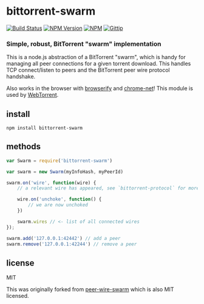 # bittorrent-swarm
[![Build Status](http://img.shields.io/travis/feross/bittorrent-swarm.svg)](https://travis-ci.org/feross/bittorrent-swarm)
[![NPM Version](http://img.shields.io/npm/v/bittorrent-swarm.svg)](https://npmjs.org/package/bittorrent-swarm)
[![NPM](http://img.shields.io/npm/dm/bittorrent-swarm.svg)](https://npmjs.org/package/bittorrent-swarm)
[![Gittip](http://img.shields.io/gittip/feross.svg)](https://www.gittip.com/feross/)

### Simple, robust, BitTorrent "swarm" implementation

This is a node.js abstraction of a BitTorrent "swarm", which is handy for managing all peer connections for a given torrent download. This handles TCP connect/listen to peers and the BitTorrent peer wire protocol handshake.

Also works in the browser with [browserify](http://browserify.org/) and [chrome-net](https://github.com/feross/chrome-net)! This module is used by [WebTorrent](https://github.com/feross/WebTorrent).

## install

```
npm install bittorrent-swarm
```

## methods

``` js
var Swarm = require('bittorrent-swarm')

var swarm = new Swarm(myInfoHash, myPeerId)

swarm.on('wire', function(wire) {
	// a relevant wire has appeared, see `bittorrent-protocol` for more info

	wire.on('unchoke', function() {
		// we are now unchoked
	})

	swarm.wires // <- list of all connected wires
});

swarm.add('127.0.0.1:42442') // add a peer
swarm.remove('127.0.0.1:42244') // remove a peer
```

## license

MIT

This was originally forked from [peer-wire-swarm](https://github.com/mafintosh/peer-wire-swarm) which is also MIT licensed.